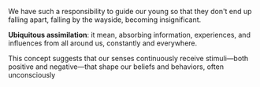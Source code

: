 
We have such a responsibility to guide our young so that they don't end up falling apart, falling by the wayside, becoming insignificant.


**Ubiquitous assimilation**:  it mean, absorbing information, experiences, and influences from all around us, constantly and everywhere.

This concept suggests that our senses continuously receive stimuli—both positive and negative—that shape our beliefs and behaviors, often unconsciously